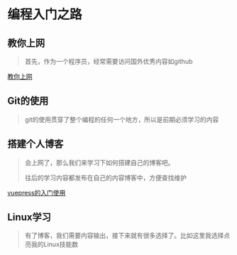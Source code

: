 # 编程入门之路

## 教你上网

> 首先，作为一个程序员，经常需要访问国外优秀内容如github

[教你上网](../zs-tool-小结/网址收藏/实用网址.md)


## Git的使用
> git的使用贯穿了整个编程的任何一个地方，所以是前期必须学习的内容



## 搭建个人博客

> 会上网了，那么我们来学习下如何搭建自己的博客吧。
>
> 往后的学习内容都发布在自己的内容博客中，方便查找维护

[vuepress的入门使用](../zs-tool-框架/vuepress/README.md)



## Linux学习

> 有了博客，我们需要内容输出，接下来就有很多选择了。比如这里我选择点亮我的Linux技能数

